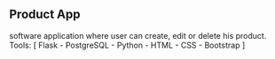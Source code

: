 ## Product App
software application where user can create, edit or delete his product. Tools: [ Flask - PostgreSQL - Python - HTML - CSS - Bootstrap ]

